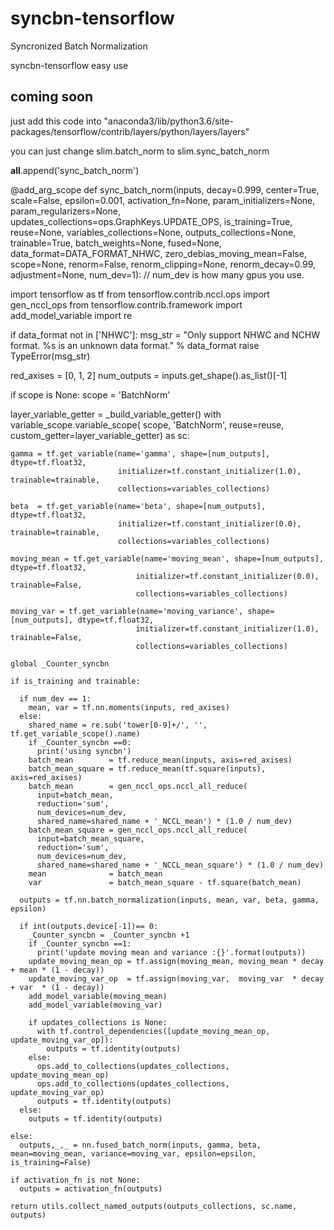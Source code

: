 # syncbn-tensorflow

Syncronized Batch Normalization

syncbn-tensorflow easy use

## coming soon
just add this code into "anaconda3/lib/python3.6/site-packages/tensorflow/contrib/layers/python/layers/layers"

you can just change slim.batch_norm to slim.sync_batch_norm

__all__.append('sync_batch_norm')

@add_arg_scope
def sync_batch_norm(inputs,
                    decay=0.999,
                    center=True,
                    scale=False,
                    epsilon=0.001,
                    activation_fn=None,
                    param_initializers=None,
                    param_regularizers=None,
                    updates_collections=ops.GraphKeys.UPDATE_OPS,
                    is_training=True,
                    reuse=None,
                    variables_collections=None,
                    outputs_collections=None,
                    trainable=True,
                    batch_weights=None,
                    fused=None,
                    data_format=DATA_FORMAT_NHWC,
                    zero_debias_moving_mean=False,
                    scope=None,
                    renorm=False,
                    renorm_clipping=None,
                    renorm_decay=0.99,
                    adjustment=None,
                    num_dev=1):
// num_dev is how many gpus you use.

  import tensorflow as tf
  from tensorflow.contrib.nccl.ops import gen_nccl_ops
  from tensorflow.contrib.framework import add_model_variable
  import re

  if data_format not in ['NHWC']:
    msg_str = "Only support NHWC and NCHW format. %s is an unknown data format." % data_format
    raise TypeError(msg_str)

  red_axises = [0, 1, 2]
  num_outputs = inputs.get_shape().as_list()[-1]

  if scope is None:
    scope = 'BatchNorm'

  layer_variable_getter = _build_variable_getter()
  with variable_scope.variable_scope(
      scope,
      'BatchNorm',
      reuse=reuse,
      custom_getter=layer_variable_getter) as sc:

    gamma = tf.get_variable(name='gamma', shape=[num_outputs], dtype=tf.float32,
                            initializer=tf.constant_initializer(1.0), trainable=trainable,
                            collections=variables_collections)

    beta  = tf.get_variable(name='beta', shape=[num_outputs], dtype=tf.float32,
                            initializer=tf.constant_initializer(0.0), trainable=trainable,
                            collections=variables_collections)

    moving_mean = tf.get_variable(name='moving_mean', shape=[num_outputs], dtype=tf.float32,
                                initializer=tf.constant_initializer(0.0), trainable=False,
                                collections=variables_collections)
                                
    moving_var = tf.get_variable(name='moving_variance', shape=[num_outputs], dtype=tf.float32,
                                initializer=tf.constant_initializer(1.0), trainable=False,
                                collections=variables_collections)

    global _Counter_syncbn

    if is_training and trainable:
      
      if num_dev == 1:
        mean, var = tf.nn.moments(inputs, red_axises)
      else:
        shared_name = re.sub('tower[0-9]+/', '', tf.get_variable_scope().name)
        if _Counter_syncbn ==0:
          print('using syncbn')
        batch_mean        = tf.reduce_mean(inputs, axis=red_axises)
        batch_mean_square = tf.reduce_mean(tf.square(inputs), axis=red_axises)
        batch_mean        = gen_nccl_ops.nccl_all_reduce(
          input=batch_mean,
          reduction='sum',
          num_devices=num_dev,
          shared_name=shared_name + '_NCCL_mean') * (1.0 / num_dev)
        batch_mean_square = gen_nccl_ops.nccl_all_reduce(
          input=batch_mean_square,
          reduction='sum',
          num_devices=num_dev,
          shared_name=shared_name + '_NCCL_mean_square') * (1.0 / num_dev)
        mean              = batch_mean
        var               = batch_mean_square - tf.square(batch_mean)

      outputs = tf.nn.batch_normalization(inputs, mean, var, beta, gamma, epsilon)

      if int(outputs.device[-1])== 0:
        _Counter_syncbn = _Counter_syncbn +1
        if _Counter_syncbn ==1:
          print('update moving mean and variance :{}'.format(outputs))
        update_moving_mean_op = tf.assign(moving_mean, moving_mean * decay + mean * (1 - decay))
        update_moving_var_op  = tf.assign(moving_var,  moving_var  * decay + var  * (1 - decay))
        add_model_variable(moving_mean)
        add_model_variable(moving_var)
        
        if updates_collections is None:
          with tf.control_dependencies([update_moving_mean_op, update_moving_var_op]):
            outputs = tf.identity(outputs)
        else:
          ops.add_to_collections(updates_collections, update_moving_mean_op)
          ops.add_to_collections(updates_collections, update_moving_var_op)
          outputs = tf.identity(outputs)
      else:
        outputs = tf.identity(outputs)

    else:
      outputs,_,_ = nn.fused_batch_norm(inputs, gamma, beta, mean=moving_mean, variance=moving_var, epsilon=epsilon, is_training=False)

    if activation_fn is not None:
      outputs = activation_fn(outputs)

    return utils.collect_named_outputs(outputs_collections, sc.name, outputs)
